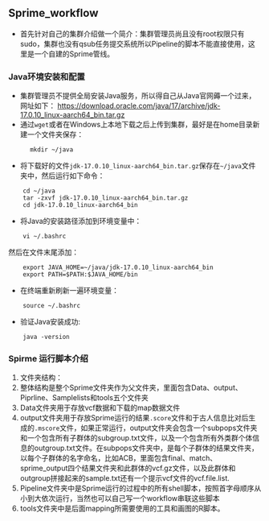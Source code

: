 ## Sprime_workflow
- 首先针对自己的集群介绍做一个简介：集群管理员尚且没有root权限只有sudo，集群也没有qsub任务提交系统所以Pipeline的脚本不能直接使用，这里是一个自建的Sprime管线。
### Java环境安装和配置
- 集群管理员不提供全局安装Java服务，所以得自己从Java官网薅一个过来，网址如下：
https://download.oracle.com/java/17/archive/jdk-17.0.10_linux-aarch64_bin.tar.gz
- 通过`wget`或者在Windows上本地下载之后上传到集群，最好是在home目录新建一个文件夹保存：
```shell
      mkdir ~/java
```
- 将下载好的文件`jdk-17.0.10_linux-aarch64_bin.tar.gz`保存在`~/java`文件夹中，然后运行如下命令：
```shell
    cd ~/java
    tar -zxvf jdk-17.0.10_linux-aarch64_bin.tar.gz
    cd jdk-17.0.10_linux-aarch64_bin
```
- 将Java的安装路径添加到环境变量中：
```shell
    vi ~/.bashrc
```
然后在文件末尾添加：
```shell
    export JAVA_HOME=~/java/jdk-17.0.10_linux-aarch64_bin   
    export PATH=$PATH:$JAVA_HOME/bin
```
- 在终端重新刷新一遍环境变量：
```shell
    source ~/.bashrc
```

- 验证Java安装成功:
```shell
    java -version
```

### Spirme 运行脚本介绍

1. 文件夹结构：
  1. 整体结构是整个Sprime文件夹作为父文件夹，里面包含Data、output、Piprline、Samplelists和tools五个文件夹
  2. Data文件夹用于存放vcf数据和下载的map数据文件
  3. output文件夹用于存放Sprime运行的结果`.score`文件和于古人信息比对后生成的`.mscore`文件，如果正常运行，output文件夹会包含一个subpops文件夹和一个包含所有子群体的subgroup.txt文件，以及一个包含所有外类群个体信息的outgroup.txt文件。在subpops文件夹中，是每个子群体的结果文件夹，以每个子群体的名字命名，比如ACB，里面包含final、match、sprime_output四个结果文件夹和此群体的vcf.gz文件，以及此群体和outgroup拼接起来的sample.txt还有一个提示vcf文件的vcf.file.list.
  4. Pipeline文件夹中是Sprime运行的过程中的所有shell脚本，按照首字母顺序从小到大依次运行，当然也可以自己写一个workflow串联这些脚本
  5. tools文件夹中是后面mapping所需要使用的工具和画图的R脚本。